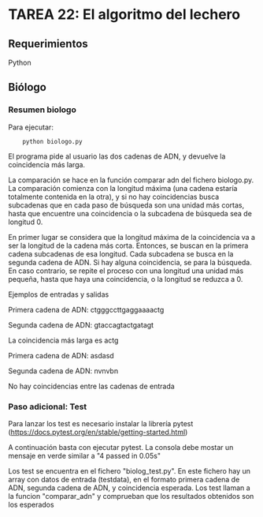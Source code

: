 # TAREA 22: El algoritmo del lechero

## Requerimientos

Python

## Biólogo

### Resumen biologo

Para ejecutar:

        python biologo.py

El programa pide al usuario las dos cadenas de ADN, y devuelve la coincidencia más larga.

La comparación se hace en la función comparar adn del fichero biologo.py. La comparación comienza con la longitud máxima (una cadena estaría totalmente contenida en la otra), y si no hay coincidencias busca subcadenas que en cada paso de búsqueda son una unidad más cortas, hasta que encuentre una coincidencia o la subcadena de búsqueda sea de longitud 0.

En primer lugar se considera que la longitud máxima de la coincidencia va a ser la longitud de la cadena más corta. Entonces, se buscan en la primera cadena subcadenas de esa longitud. Cada subcadena se busca en la segunda cadena de ADN. Si hay alguna coincidencia, se para la búsqueda. En caso contrario, se repite el proceso con una longitud una unidad más pequeña, hasta que haya una coincidencia, o la longitud se reduzca a 0.

Ejemplos de entradas y salidas

Primera cadena de ADN:
ctgggccttgaggaaaactg

Segunda cadena de ADN:
gtaccagtactgatagt

La coincidencia más larga es actg

Primera cadena de ADN:
asdasd

Segunda cadena de ADN:
nvnvbn

No hay coincidencias entre las cadenas de entrada

### Paso adicional: Test

Para lanzar los test es necesario instalar la librería pytest (https://docs.pytest.org/en/stable/getting-started.html)

A continuación basta con ejecutar pytest. La consola debe mostar un mensaje en verde similar a "4 passed in 0.05s"

Los test se encuentra en el fichero "biolog_test.py". En este fichero hay un array con datos de entrada (testdata), en el formato primera cadena de ADN, segunda cadena de ADN, y coincidencia esperada. Los test llaman a la funcion "comparar_adn" y comprueban que los resultados obtenidos son los esperados
